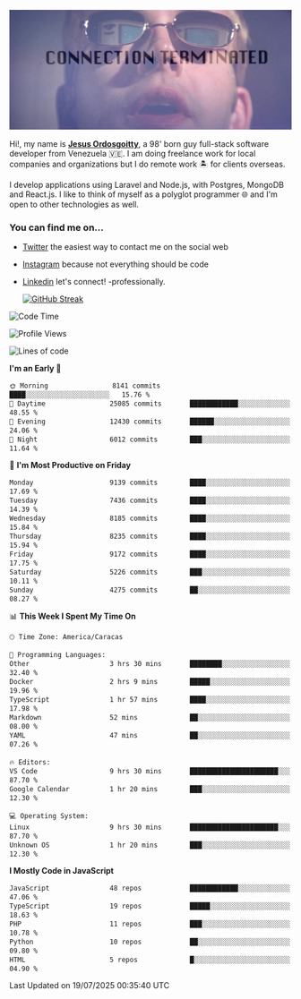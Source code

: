 ![hackers movie reference](./disconnected.jpg)

Hi!, my name is [**Jesus Ordosgoitty**](https://jodaz.dev), a 98' born guy full-stack software developer from Venezuela 🇻🇪. I am doing freelance work for local companies and organizations but I do remote work 🏝️ for clients overseas. 

I develop applications using Laravel and Node.js, with Postgres, MongoDB and React.js. I like to think of myself as a polyglot programmer 🌐 and I'm open to other technologies as well.

### You can find me on...

- [Twitter](https://twitter.com/jodaz_) the easiest way to contact me on the social web
- [Instagram](https://instagram.com/jodaz_) because not everything should be code
- [Linkedin](https://linkedin.com/in/jodaz) let's connect! -professionally.


    [![GitHub Streak](https://streak-stats.demolab.com?user=jodaz&theme=tokyonight)](https://git.io/streak-stats)

<!--START_SECTION:waka-->
![Code Time](http://img.shields.io/badge/Code%20Time-11%2C250%20hrs%2031%20mins-blue)

![Profile Views](http://img.shields.io/badge/Profile%20Views-0-blue)

![Lines of code](https://img.shields.io/badge/From%20Hello%20World%20I%27ve%20Written-83.9%20million%20lines%20of%20code-blue)

**I'm an Early 🐤** 

```text
🌞 Morning                8141 commits        ████░░░░░░░░░░░░░░░░░░░░░   15.76 % 
🌆 Daytime                25085 commits       ████████████░░░░░░░░░░░░░   48.55 % 
🌃 Evening                12430 commits       ██████░░░░░░░░░░░░░░░░░░░   24.06 % 
🌙 Night                  6012 commits        ███░░░░░░░░░░░░░░░░░░░░░░   11.64 % 
```
📅 **I'm Most Productive on Friday** 

```text
Monday                   9139 commits        ████░░░░░░░░░░░░░░░░░░░░░   17.69 % 
Tuesday                  7436 commits        ████░░░░░░░░░░░░░░░░░░░░░   14.39 % 
Wednesday                8185 commits        ████░░░░░░░░░░░░░░░░░░░░░   15.84 % 
Thursday                 8235 commits        ████░░░░░░░░░░░░░░░░░░░░░   15.94 % 
Friday                   9172 commits        ████░░░░░░░░░░░░░░░░░░░░░   17.75 % 
Saturday                 5226 commits        ███░░░░░░░░░░░░░░░░░░░░░░   10.11 % 
Sunday                   4275 commits        ██░░░░░░░░░░░░░░░░░░░░░░░   08.27 % 
```


📊 **This Week I Spent My Time On** 

```text
🕑︎ Time Zone: America/Caracas

💬 Programming Languages: 
Other                    3 hrs 30 mins       ████████░░░░░░░░░░░░░░░░░   32.40 % 
Docker                   2 hrs 9 mins        █████░░░░░░░░░░░░░░░░░░░░   19.96 % 
TypeScript               1 hr 57 mins        ████░░░░░░░░░░░░░░░░░░░░░   17.98 % 
Markdown                 52 mins             ██░░░░░░░░░░░░░░░░░░░░░░░   08.00 % 
YAML                     47 mins             ██░░░░░░░░░░░░░░░░░░░░░░░   07.26 % 

🔥 Editors: 
VS Code                  9 hrs 30 mins       ██████████████████████░░░   87.70 % 
Google Calendar          1 hr 20 mins        ███░░░░░░░░░░░░░░░░░░░░░░   12.30 % 

💻 Operating System: 
Linux                    9 hrs 30 mins       ██████████████████████░░░   87.70 % 
Unknown OS               1 hr 20 mins        ███░░░░░░░░░░░░░░░░░░░░░░   12.30 % 
```

**I Mostly Code in JavaScript** 

```text
JavaScript               48 repos            ████████████░░░░░░░░░░░░░   47.06 % 
TypeScript               19 repos            █████░░░░░░░░░░░░░░░░░░░░   18.63 % 
PHP                      11 repos            ███░░░░░░░░░░░░░░░░░░░░░░   10.78 % 
Python                   10 repos            ██░░░░░░░░░░░░░░░░░░░░░░░   09.80 % 
HTML                     5 repos             █░░░░░░░░░░░░░░░░░░░░░░░░   04.90 % 
```




 Last Updated on 19/07/2025 00:35:40 UTC
<!--END_SECTION:waka-->
